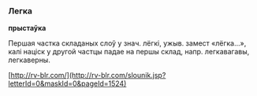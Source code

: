 ### Легка
**прыстаўка**

Першая частка складаных слоў у знач. лёгкі, ужыв. замест «лёгка...», калі націск у другой частцы падае на першы склад, напр. легкавагавы, легкаверны.

<a rel="author">[http://rv-blr.com/](http://rv-blr.com/slounik.jsp?letterId=0&maskId=0&pageId=1524)</a>
